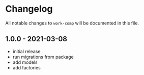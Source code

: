 # Changelog

All notable changes to `work-comp` will be documented in this file.

## 1.0.0 - 2021-03-08

- initial release
- run migrations from package
- add models
- add factories
